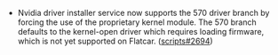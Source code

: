 - Nvidia driver installer service now supports the 570 driver branch by forcing the use of the proprietary kernel module. The 570 branch defaults to the kernel-open driver which requires loading firmware, which is not yet supported on Flatcar. ([scripts#2694](https://github.com/flatcar/scripts/pull/2694))